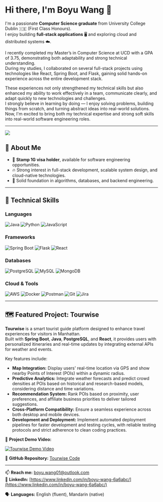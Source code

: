 # Hi there, I'm Boyu Wang 👋

I'm a passionate **Computer Science graduate** from University College Dublin 🇮🇪 (First Class Honours).  
I enjoy building **full-stack applications** 🖥️ and exploring cloud and distributed systems ☁️.

I recently completed my Master’s in Computer Science at UCD with a GPA of 3.75, demonstrating both adaptability and strong technical understanding.  
During my studies, I collaborated on several full-stack projects using technologies like React, Spring Boot, and Flask, gaining solid hands-on experience across the entire development stack.

These experiences not only strengthened my technical skills but also enhanced my ability to work effectively in a team, communicate clearly, and adapt quickly to new technologies and challenges.  
I strongly believe in learning by doing — I enjoy solving problems, building things from scratch, and turning abstract ideas into real-world solutions.  
Now, I'm excited to bring both my technical expertise and strong soft skills into real-world software engineering roles.

---

![](https://komarev.com/ghpvc/?username=Skyeee3&label=Profile%20views&color=0e75b6&style=flat) 

## 🙋 About Me
- 💼 **Stamp 1G visa holder**, available for software engineering opportunities.
- 🔥 Strong interest in full-stack development, scalable system design, and cloud-native technologies.
- 🧠 Solid foundation in algorithms, databases, and backend engineering.

---

## 🚀 Technical Skills

### Languages
<p>
  <img src="https://img.shields.io/badge/Java-007396?style=flat&logo=java&logoColor=white" alt="Java"/>
  <img src="https://img.shields.io/badge/Python-3776AB?style=flat&logo=python&logoColor=white" alt="Python"/>
  <img src="https://img.shields.io/badge/JavaScript-F7DF1E?style=flat&logo=javascript&logoColor=black" alt="JavaScript"/>
</p>

### Frameworks
<p>
  <img src="https://img.shields.io/badge/Spring%20Boot-6DB33F?style=flat&logo=springboot&logoColor=white" alt="Spring Boot"/>
  <img src="https://img.shields.io/badge/Flask-000000?style=flat&logo=flask&logoColor=white" alt="Flask"/>
  <img src="https://img.shields.io/badge/React-61DAFB?style=flat&logo=react&logoColor=black" alt="React"/>
</p>

### Databases
<p>
  <img src="https://img.shields.io/badge/PostgreSQL-336791?style=flat&logo=postgresql&logoColor=white" alt="PostgreSQL"/>
  <img src="https://img.shields.io/badge/MySQL-4479A1?style=flat&logo=mysql&logoColor=white" alt="MySQL"/>
  <img src="https://img.shields.io/badge/MongoDB-47A248?style=flat&logo=mongodb&logoColor=white" alt="MongoDB"/>
</p>

### Cloud & Tools
<p>
  <img src="https://img.shields.io/badge/AWS-232F3E?style=flat&logo=amazonaws&logoColor=white" alt="AWS"/>
  <img src="https://img.shields.io/badge/Docker-2496ED?style=flat&logo=docker&logoColor=white" alt="Docker"/>
  <img src="https://img.shields.io/badge/Postman-FF6C37?style=flat&logo=postman&logoColor=white" alt="Postman"/>
  <img src="https://img.shields.io/badge/Git-F05032?style=flat&logo=git&logoColor=white" alt="Git"/>
  <img src="https://img.shields.io/badge/Jira-0052CC?style=flat&logo=jira&logoColor=white" alt="Jira"/>
</p>


---

## 🗺️ Featured Project: Tourwise

**Tourwise** is a smart tourist guide platform designed to enhance travel experiences for visitors in Manhattan.  
Built with **Spring Boot**, **Java**, **PostgreSQL**, and **React**, it provides users with personalized itineraries and real-time updates by integrating external APIs for weather and events.

Key features include:
- **Map Integration:** Display users' real-time location via GPS and show nearby Points of Interest (POIs) within a dynamic radius.
- **Predictive Analytics:** Integrate weather forecasts and predict crowd densities at POIs based on historical and research-based models, considering distance and time variations.
- **Recommendation System:** Rank POIs based on proximity, user preferences, and affiliate business priorities to deliver tailored suggestions.
- **Cross-Platform Compatibility:** Ensure a seamless experience across both desktop and mobile devices.
- **Development and Deployment:** Implement automated deployment pipelines for faster development and testing cycles, with reliable testing protocols and strict adherence to clean coding practices.


🎥 **Project Demo Video:**  

[![Tourwise Demo Video](https://img.youtube.com/vi/uzosHebt37M/0.jpg)](https://youtu.be/uzosHebt37M)

🔗 **GitHub Repository:** [Tourwise Code](https://github.com/Skyeee3/COMP47360-Smart-Tourist-Guide)

---

📫 **Reach me:** [boyu.wang01@outlook.com](mailto:boyu.wang01@outlook.com)  
🔗 **LinkedIn:** [https://www.linkedin.com/in/boyu-wang-6a6abc/](https://www.linkedin.com/in/boyu-wang-6a6abc/)

🗣️ **Languages:** English (fluent), Mandarin (native)
